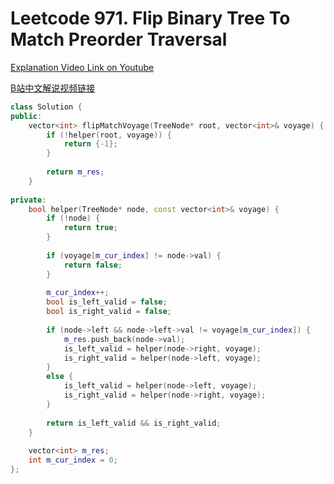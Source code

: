 # Leetcode 971. Flip Binary Tree To Match Preorder Traversal

[Explanation Video Link on Youtube](https://youtu.be/EMsPe9YN1v8)

[B站中文解说视频链接](https://www.bilibili.com/video/BV1cU4y1c7jf)

```cpp
class Solution {
public:
    vector<int> flipMatchVoyage(TreeNode* root, vector<int>& voyage) {
        if (!helper(root, voyage)) {
            return {-1};
        }
        
        return m_res;
    }
    
private:
    bool helper(TreeNode* node, const vector<int>& voyage) {
        if (!node) {
            return true;
        }
        
        if (voyage[m_cur_index] != node->val) {
            return false;
        }
        
        m_cur_index++;
        bool is_left_valid = false;
        bool is_right_valid = false;
        
        if (node->left && node->left->val != voyage[m_cur_index]) {
            m_res.push_back(node->val);
            is_left_valid = helper(node->right, voyage);
            is_right_valid = helper(node->left, voyage);
        }
        else {
            is_left_valid = helper(node->left, voyage);
            is_right_valid = helper(node->right, voyage);
        }
        
        return is_left_valid && is_right_valid;
    }
    
    vector<int> m_res;
    int m_cur_index = 0;
};
```
